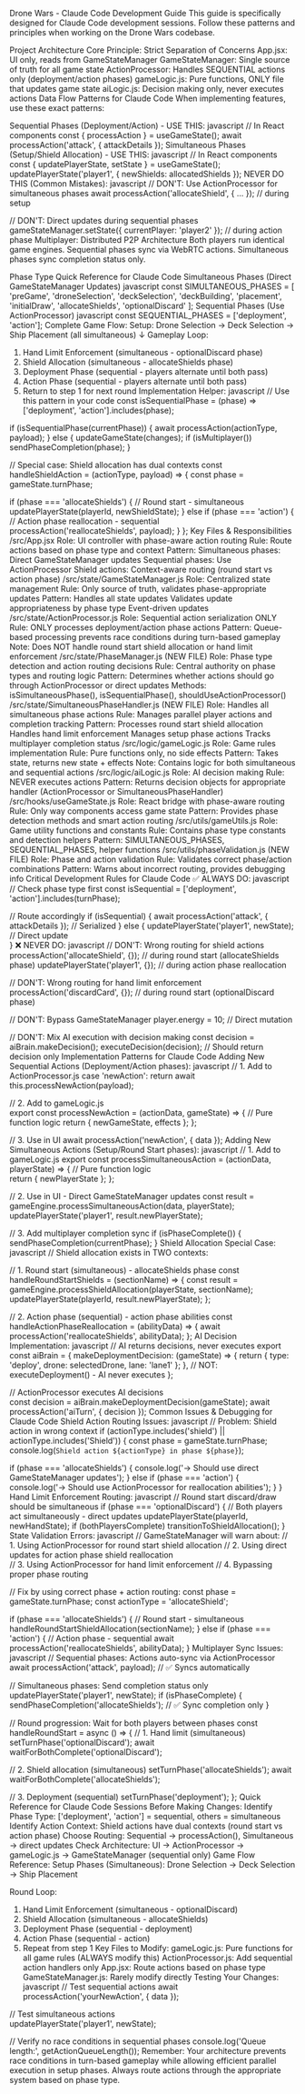 Drone Wars - Claude Code Development Guide
This guide is specifically designed for Claude Code development sessions. Follow these patterns and principles when working on the Drone Wars codebase.

Project Architecture
Core Principle: Strict Separation of Concerns
App.jsx: UI only, reads from GameStateManager
GameStateManager: Single source of truth for all game state
ActionProcessor: Handles SEQUENTIAL actions only (deployment/action phases)
gameLogic.js: Pure functions, ONLY file that updates game state
aiLogic.js: Decision making only, never executes actions
Data Flow Patterns for Claude Code
When implementing features, use these exact patterns:

Sequential Phases (Deployment/Action) - USE THIS:
javascript
// In React components
const { processAction } = useGameState();
await processAction('attack', { attackDetails });
Simultaneous Phases (Setup/Shield Allocation) - USE THIS:
javascript
// In React components
const { updatePlayerState, setState } = useGameState();
updatePlayerState('player1', { newShields: allocatedShields });
NEVER DO THIS (Common Mistakes):
javascript
// DON'T: Use ActionProcessor for simultaneous phases
await processAction('allocateShield', { ... }); // during setup

// DON'T: Direct updates during sequential phases  
gameStateManager.setState({ currentPlayer: 'player2' }); // during action phase
Multiplayer: Distributed P2P Architecture
Both players run identical game engines. Sequential phases sync via WebRTC actions. Simultaneous phases sync completion status only.

Phase Type Quick Reference for Claude Code
Simultaneous Phases (Direct GameStateManager Updates)
javascript
const SIMULTANEOUS_PHASES = [
  'preGame', 'droneSelection', 'deckSelection', 'deckBuilding',
  'placement', 'initialDraw', 'allocateShields', 'optionalDiscard'
];
Sequential Phases (Use ActionProcessor)
javascript
const SEQUENTIAL_PHASES = ['deployment', 'action'];
Complete Game Flow:
Setup: Drone Selection → Deck Selection → Ship Placement (all simultaneous)
↓
Gameplay Loop:
1. Hand Limit Enforcement (simultaneous - optionalDiscard phase)
2. Shield Allocation (simultaneous - allocateShields phase)  
3. Deployment Phase (sequential - players alternate until both pass)
4. Action Phase (sequential - players alternate until both pass)
5. Return to step 1 for next round
Implementation Helper:
javascript
// Use this pattern in your code
const isSequentialPhase = (phase) => ['deployment', 'action'].includes(phase);

if (isSequentialPhase(currentPhase)) {
  await processAction(actionType, payload);
} else {
  updateGameState(changes);
  if (isMultiplayer()) sendPhaseCompletion(phase);
}

// Special case: Shield allocation has dual contexts
const handleShieldAction = (actionType, payload) => {
  const phase = gameState.turnPhase;
  
  if (phase === 'allocateShields') {
    // Round start - simultaneous
    updatePlayerState(playerId, newShieldState);
  } else if (phase === 'action') {
    // Action phase reallocation - sequential  
    processAction('reallocateShields', payload);
  }
};
Key Files & Responsibilities
/src/App.jsx
Role: UI controller with phase-aware action routing
Rule: Route actions based on phase type and context
Pattern:
Simultaneous phases: Direct GameStateManager updates
Sequential phases: Use ActionProcessor
Shield actions: Context-aware routing (round start vs action phase)
/src/state/GameStateManager.js
Role: Centralized state management
Rule: Only source of truth, validates phase-appropriate updates
Pattern:
Handles all state updates
Validates update appropriateness by phase type
Event-driven updates
/src/state/ActionProcessor.js
Role: Sequential action serialization ONLY
Rule: ONLY processes deployment/action phase actions
Pattern: Queue-based processing prevents race conditions during turn-based gameplay
Note: Does NOT handle round start shield allocation or hand limit enforcement
/src/state/PhaseManager.js (NEW FILE)
Role: Phase type detection and action routing decisions
Rule: Central authority on phase types and routing logic
Pattern: Determines whether actions should go through ActionProcessor or direct updates
Methods: isSimultaneousPhase(), isSequentialPhase(), shouldUseActionProcessor()
/src/state/SimultaneousPhaseHandler.js (NEW FILE)
Role: Handles all simultaneous phase actions
Rule: Manages parallel player actions and completion tracking
Pattern:
Processes round start shield allocation
Handles hand limit enforcement
Manages setup phase actions
Tracks multiplayer completion status
/src/logic/gameLogic.js
Role: Game rules implementation
Rule: Pure functions only, no side effects
Pattern: Takes state, returns new state + effects
Note: Contains logic for both simultaneous and sequential actions
/src/logic/aiLogic.js
Role: AI decision making
Rule: NEVER executes actions
Pattern: Returns decision objects for appropriate handler (ActionProcessor or SimultaneousPhaseHandler)
/src/hooks/useGameState.js
Role: React bridge with phase-aware routing
Rule: Only way components access game state
Pattern: Provides phase detection methods and smart action routing
/src/utils/gameUtils.js
Role: Game utility functions and constants
Rule: Contains phase type constants and detection helpers
Pattern: SIMULTANEOUS_PHASES, SEQUENTIAL_PHASES, helper functions
/src/utils/phaseValidation.js (NEW FILE)
Role: Phase and action validation
Rule: Validates correct phase/action combinations
Pattern: Warns about incorrect routing, provides debugging info
Critical Development Rules for Claude Code
✅ ALWAYS DO:
javascript
// Check phase type first
const isSequential = ['deployment', 'action'].includes(turnPhase);

// Route accordingly
if (isSequential) {
  await processAction('attack', { attackDetails }); // Serialized
} else {
  updatePlayerState('player1', newState); // Direct update  
}
❌ NEVER DO:
javascript
// DON'T: Wrong routing for shield actions
processAction('allocateShield', {}); // during round start (allocateShields phase)
updatePlayerState('player1', {}); // during action phase reallocation

// DON'T: Wrong routing for hand limit enforcement  
processAction('discardCard', {}); // during round start (optionalDiscard phase)

// DON'T: Bypass GameStateManager
player.energy = 10; // Direct mutation

// DON'T: Mix AI execution with decision making
const decision = aiBrain.makeDecision();
executeDecision(decision); // Should return decision only
Implementation Patterns for Claude Code
Adding New Sequential Actions (Deployment/Action phases):
javascript
// 1. Add to ActionProcessor.js
case 'newAction':
  return await this.processNewAction(payload);

// 2. Add to gameLogic.js  
export const processNewAction = (actionData, gameState) => {
  // Pure function logic
  return { newGameState, effects };
};

// 3. Use in UI
await processAction('newAction', { data });
Adding New Simultaneous Actions (Setup/Round Start phases):
javascript
// 1. Add to gameLogic.js
export const processSimultaneousAction = (actionData, playerState) => {
  // Pure function logic  
  return { newPlayerState };
};

// 2. Use in UI - Direct GameStateManager updates
const result = gameEngine.processSimultaneousAction(data, playerState);
updatePlayerState('player1', result.newPlayerState);

// 3. Add multiplayer completion sync
if (isPhaseComplete()) {
  sendPhaseCompletion(currentPhase);
}
Shield Allocation Special Case:
javascript
// Shield allocation exists in TWO contexts:

// 1. Round start (simultaneous) - allocateShields phase
const handleRoundStartShields = (sectionName) => {
  const result = gameEngine.processShieldAllocation(playerState, sectionName);
  updatePlayerState(playerId, result.newPlayerState);
};

// 2. Action phase (sequential) - action phase abilities
const handleActionPhaseReallocation = (abilityData) => {
  await processAction('reallocateShields', abilityData);
};
AI Decision Implementation:
javascript
// AI returns decisions, never executes
export const aiBrain = {
  makeDeploymentDecision: (gameState) => {
    return { type: 'deploy', drone: selectedDrone, lane: 'lane1' };
  },
  // NOT: executeDeployment() - AI never executes
};

// ActionProcessor executes AI decisions  
const decision = aiBrain.makeDeploymentDecision(gameState);
await processAction('aiTurn', { decision });
Common Issues & Debugging for Claude Code
Shield Action Routing Issues:
javascript
// Problem: Shield action in wrong context
if (actionType.includes('shield') || actionType.includes('Shield')) {
  const phase = gameState.turnPhase;
  console.log(`Shield action ${actionType} in phase ${phase}`);
  
  if (phase === 'allocateShields') {
    console.log('→ Should use direct GameStateManager updates');
  } else if (phase === 'action') {
    console.log('→ Should use ActionProcessor for reallocation abilities');
  }
}
Hand Limit Enforcement Routing:
javascript
// Round start discard/draw should be simultaneous
if (phase === 'optionalDiscard') {
  // Both players act simultaneously - direct updates
  updatePlayerState(playerId, newHandState);
  if (bothPlayersComplete) transitionToShieldAllocation();
}
State Validation Errors:
javascript
// GameStateManager will warn about:
// 1. Using ActionProcessor for round start shield allocation
// 2. Using direct updates for action phase shield reallocation  
// 3. Using ActionProcessor for hand limit enforcement
// 4. Bypassing proper phase routing

// Fix by using correct phase + action routing:
const phase = gameState.turnPhase;
const actionType = 'allocateShield';

if (phase === 'allocateShields') {
  // Round start - simultaneous
  handleRoundStartShieldAllocation(sectionName);
} else if (phase === 'action') {
  // Action phase - sequential
  await processAction('reallocateShields', abilityData);
}
Multiplayer Sync Issues:
javascript
// Sequential phases: Actions auto-sync via ActionProcessor
await processAction('attack', payload); // ✅ Syncs automatically

// Simultaneous phases: Send completion status only
updatePlayerState('player1', newState);
if (isPhaseComplete) {
  sendPhaseCompletion('allocateShields'); // ✅ Sync completion only
}

// Round progression: Wait for both players between phases
const handleRoundStart = async () => {
  // 1. Hand limit (simultaneous)
  setTurnPhase('optionalDiscard');
  await waitForBothComplete('optionalDiscard');
  
  // 2. Shield allocation (simultaneous)
  setTurnPhase('allocateShields'); 
  await waitForBothComplete('allocateShields');
  
  // 3. Deployment (sequential)
  setTurnPhase('deployment');
};
Quick Reference for Claude Code Sessions
Before Making Changes:
Identify Phase Type: ['deployment', 'action'] = sequential, others = simultaneous
Identify Action Context: Shield actions have dual contexts (round start vs action phase)
Choose Routing: Sequential → processAction(), Simultaneous → direct updates
Check Architecture: UI → ActionProcessor → gameLogic.js → GameStateManager (sequential only)
Game Flow Reference:
Setup Phases (Simultaneous):
Drone Selection → Deck Selection → Ship Placement

Round Loop:
1. Hand Limit Enforcement (simultaneous - optionalDiscard)
2. Shield Allocation (simultaneous - allocateShields)
3. Deployment Phase (sequential - deployment)  
4. Action Phase (sequential - action)
5. Repeat from step 1
Key Files to Modify:
gameLogic.js: Pure functions for all game rules (ALWAYS modify this)
ActionProcessor.js: Add sequential action handlers only
App.jsx: Route actions based on phase type
GameStateManager.js: Rarely modify directly
Testing Your Changes:
javascript
// Test sequential actions
await processAction('yourNewAction', { data });

// Test simultaneous actions  
updatePlayerState('player1', newState);

// Verify no race conditions in sequential phases
console.log('Queue length:', getActionQueueLength());
Remember: Your architecture prevents race conditions in turn-based gameplay while allowing efficient parallel execution in setup phases. Always route actions through the appropriate system based on phase type.

